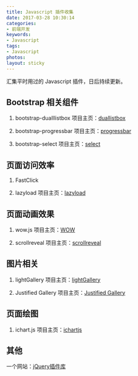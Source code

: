 ```yaml
---
title: Javascript 插件收集
date: 2017-03-28 10:30:14
categories:
- 前端开发
keywords:
- Javascript
tags:
- Javascript
photos:
layout: sticky
---
```


汇集平时用过的 Javascript 插件，日后持续更新。

<!--more-->

## Bootstrap 相关组件

1. bootstrap-dualllistbox
	项目主页：[duallistbox](http://www.virtuosoft.eu/code/bootstrap-duallistbox/)

2. bootstrap-progressbar
	项目主页：[progressbar](http://www.minddust.com/project/bootstrap-progressbar/)

3. bootstrap-select
	项目主页：[select](http://silviomoreto.github.io/bootstrap-select/)

## 页面访问效率
1. FastClick

2. lazyload
	项目主页：[lazyload](http://www.appelsiini.net/projects/lazyload)

## 页面动画效果

1. wow.js
	项目主页：[WOW](http://mynameismatthieu.com/WOW/)

2. scrollreveal
	项目主页：[scrollreveal](https://scrollrevealjs.org/)

## 图片相关

1. lightGallery
	项目主页：[lightGallery](http://sachinchoolur.github.io/lightGallery/)

2. Justified Gallery
	项目主页：[Justified Gallery](http://miromannino.github.io/Justified-Gallery/)

## 页面绘图

1. ichart.js
	项目主页：[ichartjs](http://www.ichartjs.com/)

## 其他

一个网站：[jQuery插件库](http://www.jq22.com/)
